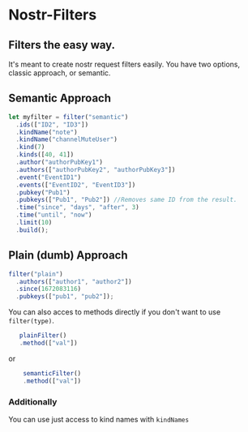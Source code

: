 # Nostr-Filters

## Filters the easy way.

 It's meant to create nostr request filters easily.
 You have two options, classic approach, or semantic.


## Semantic Approach
```js
let myfilter = filter("semantic")
  .ids(["ID2", "ID3"])
  .kindName("note")
  .kindName("channelMuteUser")
  .kind(7)
  .kinds([40, 41])
  .author("authorPubKey1")
  .authors(["authorPubKey2", "authorPubKey3"])
  .event("EventID1")
  .events(["EventID2", "EventID3"])
  .pubkey("Pub1")
  .pubkeys(["Pub1", "Pub2"]) //Removes same ID from the result.
  .time("since", "days", "after", 3)
  .time("until", "now")
  .limit(10)
  .build();
```

## Plain (dumb) Approach

```js
filter("plain")
  .authors(["author1", "author2"])
  .since(1672083116)
  .pubkeys(["pub1", "pub2"]);
```


You can also acces to methods directly if you don't want to use `filter(type)`.
 ```js 
    plainFilter()
    .method(["val"])
``` 

or 

```js
    semanticFilter()
    .method(["val"])
```


### Additionally
You can use just access to kind names with `kindNames`
